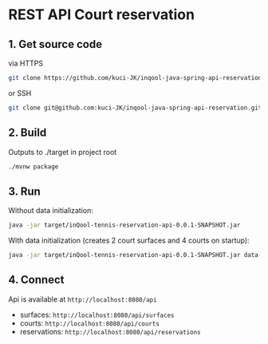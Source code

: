 # REST API Court reservation

## 1. Get source code

via HTTPS

````sh
git clone https://github.com/kuci-JK/inqool-java-spring-api-reservation.git
````

or SSH

````sh
git clone git@github.com:kuci-JK/inqool-java-spring-api-reservation.git
````

## 2. Build

Outputs to ./target in project root

```sh
./mvnw package
```

## 3. Run

Without data initialization:

```sh
java -jar target/inQool-tennis-reservation-api-0.0.1-SNAPSHOT.jar
```

With data initialization (creates 2 court surfaces and 4 courts on startup):

```sh
java -jar target/inQool-tennis-reservation-api-0.0.1-SNAPSHOT.jar data-init
```

## 4. Connect

Api is available at `http://localhost:8080/api`

- surfaces: `http://localhost:8080/api/surfaces`
- courts: `http://localhost:8080/api/courts`
- reservations: `http://localhost:8080/api/reservations`
